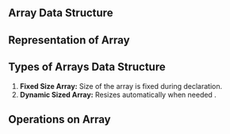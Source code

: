 ## Array Data Structure


## Representation of Array


## Types of Arrays Data Structure
1. **Fixed Size Array:** Size of the array is fixed during declaration.
2. **Dynamic Sized Array:** Resizes automatically when needed . 

## Operations on Array
